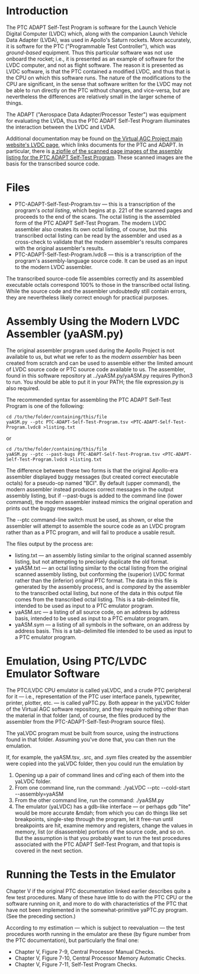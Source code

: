 # Introduction

The PTC ADAPT Self-Test Program is software for the Launch Vehicle Digital Computer (LVDC) which, along with the companion Launch Vehicle Data Adapter (LVDA), was used in Apollo's Saturn rockets.  More accurately, it is softwre for the PTC ("Programmable Test Controller"), which was _ground-based_ equipment.  Thus this particular software was not use onboard the rocket; i.e., it is presented as an example of software for the LVDC computer, and not as flight software.  The reason it is presented as LVDC software, is that the PTC contained a modified LVDC, and thus that is the CPU on which this software runs.  The nature of the modifications to the CPU are significant, in the sense that software written for the LVDC may not be able to run directly on the PTC without changes, and vice-versa, but are nevertheless the differences are relatively small in the larger scheme of things. 

The ADAPT ("Aerospace Data Adapter/Processor Tester") was equipment for evaluating the LVDA, thus the PTC ADAPT Self-Test Program illuminates the interaction between the LVDC and LVDA.

Additional documentation may be found on [the Virtual AGC Project main website's LVDC page](http://www.ibiblio.org/apollo/LVDC.html#PTC_ADAPT_Self-Test_Program), which links documents for the PTC and ADAPT.  In particular, there is [a zipfile of the scanned page images of the assembly listing for the PTC ADAPT Self-Test Program](http://www.ibiblio.org/apollo/ScansForConversion/PTC%20ADAPT%20Self-Test%20Program.zip). These scanned images are the basis for the transcribed source code.

# Files

- PTC-ADAPT-Self-Test-Program.tsv &mdash; this is a transcription of the program's _octal listing_, which begins at p. 221 of the scanned pages and proceeds to the end of the scans.  The octal listing is the assembled form of the PTC ADAPT Self-Test Program.  The modern LVDC assembler also creates its own octal listing, of course, but this transcribed octal listing can be read by the assembler and used as a cross-check to validate that the modern assembler's results compares with the original assembler's results.
- PTC-ADAPT-Self-Test-Program.lvdc8 &mdash; this is a transcription of the program's assembly-language source code.  It can be used as an input to the modern LVDC assembler.

The transcribed source-code file assembles correctly and its assembled executable octals correspond 100% to those in the transcribed octal listing.  While the source code and the assembler undoubtedly still contain errors, they are nevertheless likely correct enough for practical purposes.

# Assembly Using the Modern LVDC Assembler (yaASM.py)

The original assembler program used during the Apollo Project is not available to us, but what we refer to as the _modern assembler_ has been created from scratch and can be used to assemble either the limited amount of LVDC source code or PTC source code available to us.  The assembler, found in this software repository at ../yaASM.py/yaASM.py requires Python3 to run.  You should be able to put it in your PATH; the file expression.py is also required.

The recommended syntax for assembling the PTC ADAPT Self-Test Program is one of the following:

    cd /to/the/folder/containing/this/file
    yaASM.py --ptc PTC-ADAPT-Self-Test-Program.tsv <PTC-ADAPT-Self-Test-Program.lvdc8 >listing.txt
   
or

    cd /to/the/folder/containing/this/file
    yaASM.py --ptc --past-bugs PTC-ADAPT-Self-Test-Program.tsv <PTC-ADAPT-Self-Test-Program.lvdc8 >listing.txt

The difference between these two forms is that the original Apollo-era assembler displayed buggy messages (but created correct executable octals) for a pseudo-op named "BCI".  By default (upper command), the modern assembler instead produces correct messages in the output assembly listing, but if --past-bugs is added to the command line (lower command), the modern assembler instead mimics the original operation and prints out the buggy messages.

The --ptc command-line switch must be used, as shown, or else the assembler will attempt to assemble the source code as an LVDC program rather than as a PTC program, and will fail to produce a usable result.

The files output by the process are:

- listing.txt &mdash; an assembly listing similar to the original scanned assembly listing, but not attempting to precisely duplicate the old format.
- yaASM.txt &mdash; an octal listing similar to the octal listing from the original scanned assembly listing, but conforming the (superior) LVDC format rather than the (inferior) original PTC format.  The data in this file is generated by the assembly process, and is _compared_ by the assembler to the transcribed octal listing, but none of the data in this output file comes from the transcribed octal listing.  This is a tab-delimited file, intended to be used as input to a PTC emulator program.
- yaASM.src &mdash; a listing of all source code, on an address by address basis, intended to be used as input to a PTC emulator program.
- yaASM.sym &mdash; a listing of all symbols in the software, on an address by address basis.  This is a tab-delimited file intended to be used as input to a PTC emulator program.

# Emulation, Using PTC/LVDC Emulator Software

The PTC/LVDC CPU emulator is called yaLVDC, and a crude PTC peripheral for it &mdash; i.e., representation of the PTC user interface panels, typewriter, printer, plotter, etc. &mdash; is called yaPTC.py.  Both appear in the yaLVDC folder of the Virtual AGC software repository, and they require nothing other than the material in that folder (and, of course, the files produced by the assembler from the PTC-ADAPT-Self-Test-Program source files).

The yaLVDC program must be built from source, using the instructions found in that folder.  Assuming you've done that, you can then run the emulation.

If, for example, the yaASM.tsv, .src, and .sym files created by the assembler were copied into the yaLVDC folder, then you could run the emulation by 

1. Opening up a pair of command lines and cd'ing each of them into the yaLVDC folder.
2. From one command line, run the command:
    ./yaLVDC --ptc --cold-start --assembly=yaASM
3. From the other command line, run the command:
    ./yaASM.py
4. The emulator (yaLVDC) has a gdb-like interface &mdash; or perhaps gdb "lite" would be more accurate &mdah; from which you can do things like set breakpoints, single-step through the program, let it free-run until breakpoints are hit, examine memory and registers, change the values in memory, list (or disassemble) portions of the source code, and so on.  But the assumption is that you probably want to run the test procedures associated with the PTC ADAPT Self-Test Program, and that topis is covered in the next section.

# Running the Tests in the Emulator

Chapter V if the original PTC documentation linked earlier describes quite a few test procedures.  Many of these have little to do with the PTC CPU or the software running on it, and more to do with characteristics of the PTC that have not been implemented in the somewhat-primitive yaPTC.py program.  (See the preceding section.)

According to my estimation &mdash; which is subject to reevaluation &mdash; the test procedures worth running in the emulator are these (by figure number from the PTC documentation), but particularly the final one:

* Chapter V, Figure 7-9, Central Processor Manual Checks.
* Chapter V, Figure 7-10, Central Processor Memory Automatic Checks.
* Chapter V, Figure 7-11, Self-Test Program Checks.
